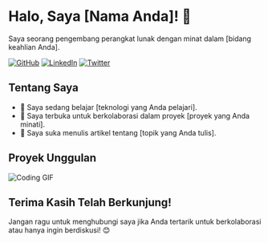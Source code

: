 # Halo, Saya [Nama Anda]! 👋

<!-- Pengenalan Singkat -->
Saya seorang pengembang perangkat lunak dengan minat dalam [bidang keahlian Anda].

<!-- Tambahkan Ikon Sosial Media -->
[![GitHub](https://img.shields.io/badge/-GitHub-black?style=flat-square&logo=github&logoColor=white)](https://github.com/username)
[![LinkedIn](https://img.shields.io/badge/-LinkedIn-blue?style=flat-square&logo=linkedin&logoColor=white)](https://www.linkedin.com/in/username/)
[![Twitter](https://img.shields.io/badge/-Twitter-1DA1F2?style=flat-square&logo=twitter&logoColor=white)](https://twitter.com/username)

<!-- Tentang Saya -->
## Tentang Saya
- 🌱 Saya sedang belajar [teknologi yang Anda pelajari].
- 👯 Saya terbuka untuk berkolaborasi dalam proyek [proyek yang Anda minati].
- 📝 Saya suka menulis artikel tentang [topik yang Anda tulis].

<!-- Proyek Unggulan -->
## Proyek Unggulan

<!-- Tambahan: GIF atau Gambar -->
<img src="https://media.giphy.com/media/3o7aD4YXm5v4a5M1L6/giphy.gif" alt="Coding GIF">

<!-- Akhir Kata -->
## Terima Kasih Telah Berkunjung!
Jangan ragu untuk menghubungi saya jika Anda tertarik untuk berkolaborasi atau hanya ingin berdiskusi! 😊
